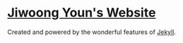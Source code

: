 <a href="http://yjw9012.github.io/" target="_blank">Jiwoong Youn's Website</a>
=================
Created and powered by the wonderful features of <a href="http://jekyllrb.com/" target="_blank">Jekyll</a>.
